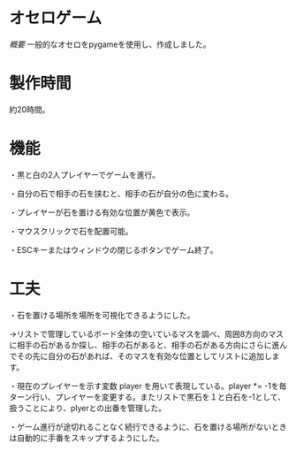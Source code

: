 # **オセロゲーム**
*概要*
一般的なオセロをpygameを使用し、作成しました。

# 製作時間

約20時間。

# 機能

・黒と白の2人プレイヤーでゲームを進行。

・自分の石で相手の石を挟むと、相手の石が自分の色に変わる。

・プレイヤーが石を置ける有効な位置が黄色で表示。

・マウスクリックで石を配置可能。

・ESCキーまたはウィンドウの閉じるボタンでゲーム終了。




# 工夫
・石を置ける場所を場所を可視化できるようにした。

→リストで管理しているボード全体の空いているマスを調べ、周囲8方向のマスに相手の石があるか探し、相手の石があると、相手の石がある方向にさらに進んでその先に自分の石があれば、そのマスを有効な位置としてリストに追加します。
   
・現在のプレイヤーを示す変数 player を用いて表現している。player *= -1を毎ターン行い、プレイヤーを変更する。またリストで黒石を１と白石を-1として、扱うことにより、plyerとの出番を管理した。

・ゲーム進行が途切れることなく続行できるように、石を置ける場所がないときは自動的に手番をスキップするようにした。


